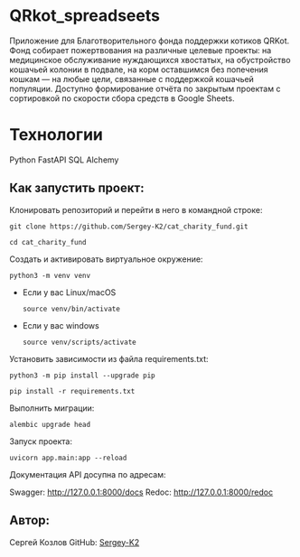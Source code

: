 # QRkot_spreadseets

Приложение для Благотворительного фонда поддержки котиков QRKot.
Фонд собирает пожертвования на различные целевые проекты: на медицинское обслуживание нуждающихся хвостатых, на обустройство кошачьей колонии в подвале, на корм оставшимся без попечения кошкам — на любые цели, связанные с поддержкой кошачьей популяции.
Доступно формирование отчёта по закрытым проектам с сортировкой по скорости сбора средств в Google Sheets.

# Технологии

Python
FastAPI
SQL Alchemy

## Как запустить проект:

Клонировать репозиторий и перейти в него в командной строке:

```
git clone https://github.com/Sergey-K2/cat_charity_fund.git
```

```
cd cat_charity_fund
```

Cоздать и активировать виртуальное окружение:

```
python3 -m venv venv
```

- Если у вас Linux/macOS

  ```
  source venv/bin/activate
  ```

- Если у вас windows

  ```
  source venv/scripts/activate
  ```

Установить зависимости из файла requirements.txt:

```
python3 -m pip install --upgrade pip
```

```
pip install -r requirements.txt
```

Выполнить миграции:

```
alembic upgrade head
```

Запуск проекта:

```
uvicorn app.main:app --reload
```

Документация API досупна по адресам:

Swagger: http://127.0.0.1:8000/docs
Redoc: http://127.0.0.1:8000/redoc

## Автор:

Сергей Козлов
GitHub: [Sergey-K2](https://github.com/Sergey-K2)
